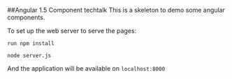 ##Angular 1.5 Component techtalk
This is a skeleton to demo some angular components.

To set up the web server to serve the pages:

`run npm install`

`node server.js`

And the application will be available on `localhost:8000`
